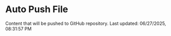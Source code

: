 # Auto Push File

Content that will be pushed to GitHub repository.
Last updated: 06/27/2025, 08:31:57 PM